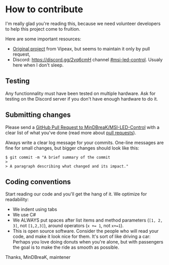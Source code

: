 # How to contribute

I'm really glad you're reading this, because we need volunteer developers to help this project come to fruition.

Here are some important resources:

  * [Original project](https://github.com/Vipeax/MSI-LED-Tool) from Vipeax, but seems to maintain it only by pull request,
  * Discord: https://discord.gg/2vq6cmH channel [#msi-led-control](https://discord.gg/2vq6cmH). Usualy here when I don't sleep.

## Testing

Any functionnality must have been tested on multiple hardware. Ask for testing on the Discord server if you don't have enough hardware to do it.

## Submitting changes

Please send a [GitHub Pull Request to MinDBreaK/MSI-LED-Control](https://github.com/MinDBreaK/MSI-LED-Control/pull/new/master) with a clear list of what you've done (read more about [pull requests](https://help.github.com/articles/about-pull-requests/)).

Always write a clear log message for your commits. One-line messages are fine for small changes, but bigger changes should look like this:

    $ git commit -m "A brief summary of the commit
    > 
    > A paragraph describing what changed and its impact."

## Coding conventions

Start reading our code and you'll get the hang of it. We optimize for readability:

  * We indent using tabs
  * We use C#
  * We ALWAYS put spaces after list items and method parameters (`[1, 2, 3]`, not `[1,2,3]`), around operators (`x += 1`, not `x+=1`).
  * This is open source software. Consider the people who will read your code, and make it look nice for them. It's sort of like driving a car: Perhaps you love doing donuts when you're alone, but with passengers the goal is to make the ride as smooth as possible.

Thanks,
MinDBreaK, maintener
